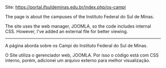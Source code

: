 Site: https://portal.ifsuldeminas.edu.br/index.php/os-campi

The page is about the campuses of the Instituto Federal do Sul de Minas. 

The site uses the web manager, JOOMLA, so the code includes internal CSS. However, I've added an external file for better viewing.

------------------------------------------------------------------------------------------------------------------------------------------------------
A página aborda sobre os Campi do Instituto Federal do Sul de Minas.

O Site utiliza o gerenciador web, JOOMLA. Por isso o código está com CSS interno, porém, adicionei um arquivo externo para melhor visualização.
